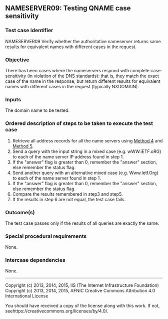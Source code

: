 ## NAMESERVER09: Testing QNAME case sensitivity

### Test case identifier
NAMESERVER09 Verify whether the authoritative nameserver returns same results
for equivalent names with different cases in the request.


### Objective
There has been cases where the nameservers respond with complete
case-sensitivity (in violation of the DNS standards): that is, they match the
exact case of the name in the response; but return different results for
equivalent names with different cases in the request (typically NXDOMAIN). 


### Inputs
The domain name to be tested.

### Ordered description of steps to be taken to execute the test case
1. Retrieve all address records for all the name servers using [Method 
   4](../Methods.md) and [Method 5](../Methods.md).
2. Send a query with the input string in a mixed case (e.g. wWW.iETF.oRG) to
   each of the name server IP address found in step 1. 
3. If the "answer" flag is greater than 0, remember the "answer" section, else
   remember the status flag. 
4. Send another query with an alternative mixed case (e.g. Www.Ietf.Org) to each
   of the name server found in step 1.
5. If the "answer" flag is greater than 0, remember the "answer" section, else
   remember the status flag. 
6. Compare the results remembered in step3 and step5.
7. If the results in step 6 are not equal, the test case fails.

### Outcome(s)
The test case passes only if the results of all queries are exactly the same. 

### Special procedural requirements
None.

### Intercase dependencies
None.

-------

Copyright (c) 2013, 2014, 2015, IIS (The Internet Infrastructure
Foundation) Copyright (c) 2013, 2014, 2015, AFNIC Creative Commons Attribution
4.0 International License

You should have received a copy of the license along with this work. If not,
seehttps://creativecommons.org/licenses/by/4.0/.

